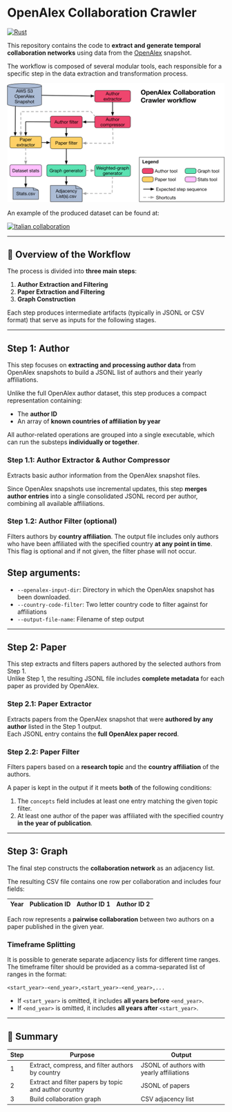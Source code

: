 # OpenAlex Collaboration Crawler

[![Rust](https://img.shields.io/badge/Made%20with-Rust-orange?logo=rust)](https://www.rust-lang.org/)

This repository contains the code to **extract and generate temporal collaboration networks** using data from
the [OpenAlex](https://openalex.org) snapshot.

The workflow is composed of several modular tools, each responsible for a specific step in the data extraction and
transformation process.

<img src="extra/OpenAlexGraphGen-wf.png" alt="Workflow diagram">

An example of the produced dataset can be found at:

[![Italian collaboration](https://img.shields.io/badge/Italian%20ComSci.%20Collaborations-10.5281%2Fzenodo.17257787-blue)](https://doi.org/10.5281/zenodo.17257787)


---

## 🧩 Overview of the Workflow

The process is divided into **three main steps**:

1. **Author Extraction and Filtering**
2. **Paper Extraction and Filtering**
3. **Graph Construction**

Each step produces intermediate artifacts (typically in JSONL or CSV format) that serve as inputs for the following
stages.

---

## Step 1: Author

This step focuses on **extracting and processing author data** from OpenAlex snapshots to build a JSONL list of authors
and their yearly affiliations.

Unlike the full OpenAlex author dataset, this step produces a compact representation containing:

- The **author ID**
- An array of **known countries of affiliation by year**

All author-related operations are grouped into a single executable, which can run the substeps **individually or
together**.

### Step 1.1: Author Extractor & Author Compressor

Extracts basic author information from the OpenAlex snapshot files.

Since OpenAlex snapshots use incremental updates, this step **merges author entries** into a single consolidated JSONL
record per author, combining all available affiliations.

### Step 1.2: Author Filter (optional)

Filters authors by **country affiliation**. The output file includes only authors who have been affiliated with the
specified country **at any point in time**. This flag is optional and if not given, the filter phase will not occur.

## Step arguments:

- `--openalex-input-dir`: Directory in which the OpenAlex snapshot has been downloaded.
- `--country-code-filter`: Two letter country code to filter against for affiliations
- `--output-file-name`: Filename of step output

---

## Step 2: Paper

This step extracts and filters papers authored by the selected authors from Step 1.  
Unlike Step 1, the resulting JSONL file includes **complete metadata** for each paper as provided by OpenAlex.

### Step 2.1: Paper Extractor

Extracts papers from the OpenAlex snapshot that were **authored by any author** listed in the Step 1 output.  
Each JSONL entry contains the **full OpenAlex paper record**.

### Step 2.2: Paper Filter

Filters papers based on a **research topic** and the **country affiliation** of the authors.

A paper is kept in the output if it meets **both** of the following conditions:

1. The `concepts` field includes at least one entry matching the given topic filter.
2. At least one author of the paper was affiliated with the specified country **in the year of publication**.

---

## Step 3: Graph

The final step constructs the **collaboration network** as an adjacency list.

The resulting CSV file contains one row per collaboration and includes four fields:

| Year | Publication ID | Author ID 1 | Author ID 2 |
|------|----------------|-------------|-------------|

Each row represents a **pairwise collaboration** between two authors on a paper published in the given year.

### Timeframe Splitting

It is possible to generate separate adjacency lists for different time ranges.  
The timeframe filter should be provided as a comma-separated list of ranges in the format:

```csv
<start_year>-<end_year>,<start_year>-<end_year>,...
```

- If `<start_year>` is omitted, it includes **all years before** `<end_year>`.
- If `<end_year>` is omitted, it includes **all years after** `<start_year>`.

---

## 🧠 Summary

| Step | Purpose                                               | Output                                    |
|------|-------------------------------------------------------|-------------------------------------------|
| 1    | Extract, compress, and filter authors by country      | JSONL of authors with yearly affiliations |
| 2    | Extract and filter papers by topic and author country | JSONL of papers                           |
| 3    | Build collaboration graph                             | CSV adjacency list                        |
